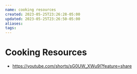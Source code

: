 ```yaml
---
name: cooking resources
created: 2023-05-25T23:26:28-05:00
updated: 2023-05-25T23:26:50-05:00
aliases: 
tags: 
---
```

# Cooking Resources

- https://youtube.com/shorts/sG0UW_XWu9I?feature=share
